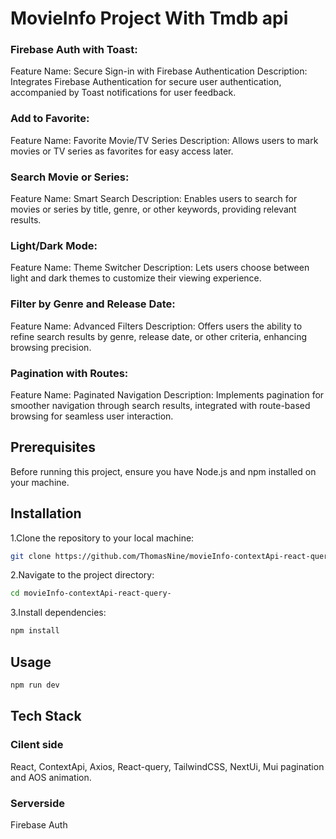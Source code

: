 # MovieInfo Project With Tmdb api

### Firebase Auth with Toast:

Feature Name: Secure Sign-in with Firebase Authentication
Description: Integrates Firebase Authentication for secure user authentication, accompanied by Toast notifications for user feedback.

### Add to Favorite:

Feature Name: Favorite Movie/TV Series
Description: Allows users to mark movies or TV series as favorites for easy access later.

### Search Movie or Series:

Feature Name: Smart Search
Description: Enables users to search for movies or series by title, genre, or other keywords, providing relevant results.

### Light/Dark Mode:

Feature Name: Theme Switcher
Description: Lets users choose between light and dark themes to customize their viewing experience.

### Filter by Genre and Release Date:

Feature Name: Advanced Filters
Description: Offers users the ability to refine search results by genre, release date, or other criteria, enhancing browsing precision.

### Pagination with Routes:

Feature Name: Paginated Navigation
Description: Implements pagination for smoother navigation through search results, integrated with route-based browsing for seamless user interaction.

## Prerequisites

Before running this project, ensure you have Node.js and npm installed on your machine.

## Installation

1.Clone the repository to your local machine:

```bash
git clone https://github.com/ThomasNine/movieInfo-contextApi-react-query-.git
```

2.Navigate to the project directory:

```bash
cd movieInfo-contextApi-react-query-
```

3.Install dependencies:

```bash
npm install
```

## Usage

```bash
npm run dev
```

## Tech Stack

### Cilent side

React,
ContextApi,
Axios,
React-query,
TailwindCSS,
NextUi,
Mui pagination
and AOS animation.

### Serverside

Firebase Auth
